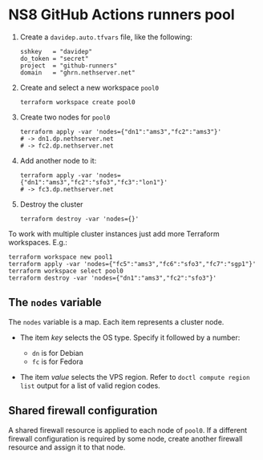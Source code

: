 # NS8 GitHub Actions runners pool

1. Create a `davidep.auto.tfvars` file, like the following:

       sshkey   = "davidep"
       do_token = "secret"
       project  = "github-runners"
       domain   = "ghrn.nethserver.net"

2. Create and select a new workspace `pool0`

       terraform workspace create pool0

3. Create two nodes for `pool0`

       terraform apply -var 'nodes={"dn1":"ams3","fc2":"ams3"}'
       # -> dn1.dp.nethserver.net
       # -> fc2.dp.nethserver.net

4. Add another node to it:

       terraform apply -var 'nodes={"dn1":"ams3","fc2":"sfo3","fc3":"lon1"}'
       # -> fc3.dp.nethserver.net

5. Destroy the cluster

       terraform destroy -var 'nodes={}'

To work with multiple cluster instances just add more Terraform
workspaces. E.g.:

    terraform workspace new pool1
    terraform apply -var 'nodes={"fc5":"ams3","fc6":"sfo3","fc7":"sgp1"}'
    terraform workspace select pool0
    terraform destroy -var 'nodes={"dn1":"ams3","fc2":"sfo3"}'

## The `nodes` variable

The `nodes` variable is a map. Each item represents a cluster node.

- The item _key_ selects the OS type. Specify it followed by a number:

  * `dn` is for Debian
  * `fc` is for Fedora

- The item _value_ selects the VPS region. Refer to `doctl compute region list` output for
  a list of valid region codes.

## Shared firewall configuration

A shared firewall resource is applied to each node of `pool0`. If a
different firewall configuration is required by some node, create another
firewall resource and assign it to that node.
